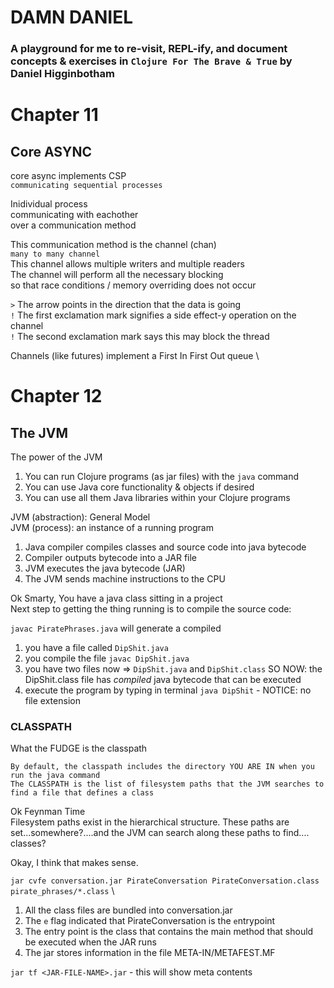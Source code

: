 # DAMN DANIEL

### A playground for me to re-visit, REPL-ify, and document concepts & exercises in `Clojure For The Brave & True` by Daniel Higginbotham

# Chapter 11
## Core ASYNC

core async implements CSP \
`communicating sequential processes`

Inidividual process \
communicating with eachother \
over a communication method 

This communication method is the channel (chan) \
`many to many channel` \
This channel allows multiple writers and multiple readers \
The channel will perform all the necessary blocking \
so that race conditions / memory overriding does not occur 

`>`  The arrow points in the direction that the data is going \
`!`  The first exclamation mark signifies a side effect-y operation on the channel \
`!`  The second exclamation mark says this may block the thread 

Channels (like futures) implement a First In First Out queue \



# Chapter 12
## The JVM

The power of the JVM

1. You can run Clojure programs (as jar files) with the `java` command
2. You can use Java core functionality & objects if desired
3. You can use all them Java libraries within your Clojure programs

JVM (abstraction): General Model \
JVM (process): an instance of a running program

1. Java compiler compiles classes and source code into java bytecode
2. Compiler outputs bytecode into a JAR file
3. JVM executes the java bytecode (JAR)
4. The JVM sends machine instructions to the CPU

Ok Smarty, You have a java class sitting in a project \
Next step to getting the thing running is to compile the source code:

`javac PiratePhrases.java` will generate a compiled

1. you have a file called `DipShit.java`
2. you compile the file `javac DipShit.java`
3. you have two files now => `DipShit.java` and `DipShit.class`
    SO NOW: the DipShit.class file has *compiled* java bytecode that can be executed
4. execute the program by typing in terminal `java DipShit` - NOTICE: no file extension


### CLASSPATH

What the FUDGE is the classpath

`By default, the classpath includes the directory YOU ARE IN when you run the java command` \
`The CLASSPATH is the list of filesystem paths that the JVM searches to find a file that defines a class`

Ok Feynman Time \
Filesystem paths exist in the hierarchical structure. These paths are set...somewhere?....and the JVM can search along these paths to find.... \
classes?

Okay, I think that makes sense.

`jar cvfe conversation.jar PirateConversation PirateConversation.class pirate_phrases/*.class` \
1. All the class files are bundled into conversation.jar
2. The `e` flag indicated that PirateConversation is the `e`ntrypoint
3. The entry point is the class that contains the main method that should be executed when the JAR runs
4. The jar stores information in the file META-IN/METAFEST.MF

`jar tf <JAR-FILE-NAME>.jar` - this will show meta contents
